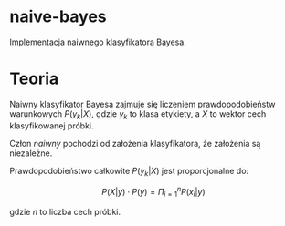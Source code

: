 # naive-bayes
Implementacja naiwnego klasyfikatora Bayesa.

# Teoria

Naiwny klasyfikator Bayesa zajmuje się liczeniem prawdopodobieństw warunkowych $P(y_k|X)$, gdzie $y_k$ to klasa etykiety, a $X$ to wektor cech klasyfikowanej próbki.

Człon *naiwny* pochodzi od założenia klasyfikatora, że założenia są niezależne.

Prawdopodobieństwo całkowite $P(y_k|X)$ jest proporcjonalne do:

$$P(X|y) \cdot P(y) = \Pi_{i=1}^n P(x_i|y)$$

gdzie $n$ to liczba cech próbki.
